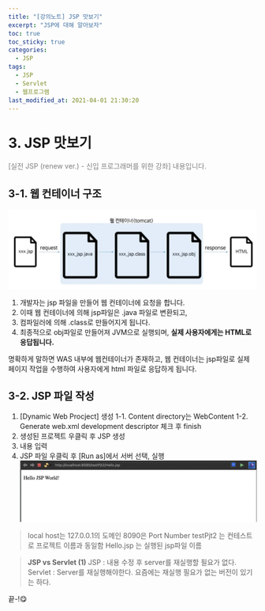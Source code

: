 ```yaml
---
title: "[강의노트] JSP 맛보기"
excerpt: "JSP에 대해 알아보자"
toc: true
toc_sticky: true
categories:
  - JSP
tags:
  - JSP
  - Servlet
  - 웹프로그램
last_modified_at: 2021-04-01 21:30:20
---
```


# 3. JSP 맛보기
<span style="color:grey">[실전 JSP (renew ver.) - 신입 프로그래머를 위한 강좌] 내용입니다.</span>

## 3-1. 웹 컨테이너 구조
![이미지](/assets/images/JSP&Servlet/실전JSP/2강/2강_1.png)

1. 개발자는 jsp 파일을 만들어 웹 컨테이너에 요청을 합니다.  
2. 이때 웹 컨테이너에 의해 jsp파일은 .java 파일로 변환되고,  
3. 컴파일러에 의해 .class로 만들어지게 됩니다.  
4. 최종적으로 obj파일로 만들어져 JVM으로 실행되며, **실제 사용자에게는 HTML로 응답됩니다.**
  
명확하게 말하면 WAS 내부에 웹컨테이너가 존재하고, 웹 컨테이너는 jsp파일로 실제 페이지 작업을 수행하여 사용자에게 html 파일로 응답하게 됩니다.  

## 3-2. JSP 파일 작성

1. [Dynamic Web Procject] 생성
  1-1. Content directory는  WebContent
  1-2. Generate web.xml development descriptor 체크 후 finish
2. 생성된 프로젝트 우클릭 후 JSP 생성
3. 내용 입력
4. JSP 파일 우클릭 후 [Run as]에서 서버 선택, 실행
![이미지](/assets/images/JSP&Servlet/실전JSP/2강/2강_2.png)  
  
> local host는 127.0.0.1의 도메인
> 8090은 Port Number
> testPjt2 는 컨테스트로 프로젝트 이름과 동일함
> Hello.jsp 는 실행된 jsp파일 이름

>**JSP vs Servlet (1)**
>JSP : 내용 수정 후 server를 재실행할 필요가 없다.  
>Servlet : Server를 재실행해야한다. 요즘에는 재실행 필요가 없는 버전이 있기는 하다.  
  
끝-!😋
